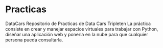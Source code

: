 # Practicas
DataCars
Repositorio de Practicas de Data Cars Tripleten 
La práctica consiste en crear y manejar espacios virtuales para trabajar con Python, diseñar una aplicación web y ponerla en la nube para que cualquier persona pueda consultarla.
